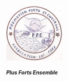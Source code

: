 
![Embleme PPE](/images/logo_embleme_ppe_definitif_1150x150.jpg "Embleme PPE")
##### Plus Forts Ensemble